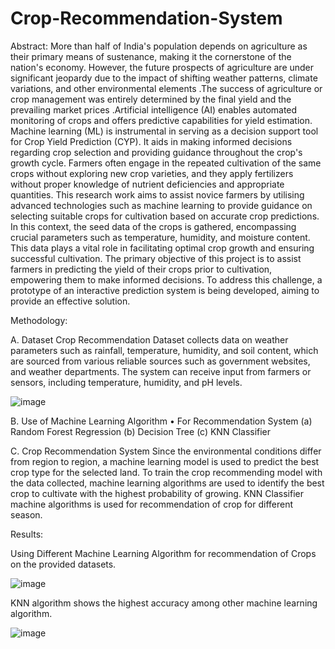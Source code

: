 # Crop-Recommendation-System

Abstract:
More than half of India's population depends on agriculture as their primary means of sustenance, 
making it the cornerstone of the nation's economy. However, the future prospects of agriculture are under significant jeopardy due 
to the impact of shifting weather patterns, climate variations, and other environmental elements .The success of agriculture or 
crop management was entirely determined by the final yield and the prevailing market prices .Artificial intelligence (AI) enables 
automated monitoring of crops and offers predictive capabilities for yield estimation. Machine learning (ML) is instrumental in 
serving as a decision support tool for Crop Yield Prediction (CYP). It aids in making informed decisions regarding crop selection
and providing guidance throughout the crop's growth cycle. Farmers often engage in the repeated cultivation of the same crops without
exploring new crop varieties, and they apply fertilizers without proper knowledge of nutrient deficiencies and appropriate quantities. 
This research work aims to assist novice farmers by utilising advanced technologies such as machine learning to provide guidance on selecting 
suitable crops for cultivation based on accurate crop predictions. In this context, the seed data of the crops is gathered, encompassing crucial 
parameters such as temperature, humidity, and moisture content. This data plays a vital role in facilitating optimal crop growth and ensuring
successful cultivation. The primary objective of this project is to assist farmers in predicting the yield of their crops prior to cultivation, 
empowering them to make informed decisions. To address this challenge, a prototype of an interactive prediction system is being developed, aiming 
to provide an effective solution.

Methodology:

A.	Dataset
Crop Recommendation Dataset collects data on weather parameters such as rainfall, temperature, humidity, and soil content, which are sourced from 
various reliable sources such as government websites, and weather departments. The system can receive input from farmers or sensors, including 
temperature, humidity, and pH levels.

![image](https://github.com/Iamkrmayank/Crop-Recommendation-System/assets/103871423/8ef798e4-afae-46f6-aadb-598c319157e0)


B.	Use of Machine Learning Algorithm
•	For Recommendation System
      (a) Random Forest Regression
      (b) Decision Tree 
      (c) KNN Classifier 

C.	Crop Recommendation System
Since the environmental conditions differ from region to region, a machine learning model is used to predict the best crop type for the selected land.
To train the crop recommending model with the data collected, machine learning algorithms  are used to identify the best crop to cultivate with the 
highest probability of growing. KNN Classifier machine algorithms is  used for recommendation  of crop for different season.

Results:

Using Different Machine Learning Algorithm for recommendation of Crops on the provided datasets.

![image](https://github.com/Iamkrmayank/Crop-Recommendation-System/assets/103871423/60237301-ea81-4463-b745-022ba17b1b85)

KNN algorithm shows the highest accuracy among other machine learning algorithm.

![image](https://github.com/Iamkrmayank/Crop-Recommendation-System/assets/103871423/1cb629a9-3055-43a2-8469-9d553aa256ff)


